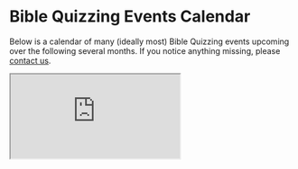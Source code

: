 <!--% hide_header_photo -->

# Bible Quizzing Events Calendar

Below is a calendar of many (ideally most) Bible Quizzing events upcoming over
the following several months. If you notice anything missing, please
<a href="contact@pnwquizzing.org">contact us</a>.

<iframe
    src="https://calendar.google.com/calendar/embed?&wkst=1&bgcolor=%23ffffff&ctz=America%2FLos_Angeles&showTitle=0&showTabs=1&showCalendars=0&showNav=1&showDate=1&src=YmFhMnNsbGlxbWc1ZW5iZ3JzY3I5dDJtM29AZ3JvdXAuY2FsZW5kYXIuZ29vZ2xlLmNvbQ&color=%23D50000"
    class="google_drive"></iframe>
